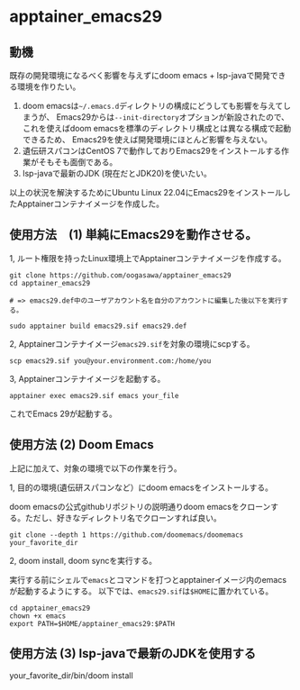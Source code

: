 # apptainer_emacs29

## 動機

既存の開発環境になるべく影響を与えずにdoom emacs + lsp-javaで開発できる環境を作りたい。

1. doom emacsは`~/.emacs.d`ディレクトリの構成にどうしても影響を与えてしまうが、
Emacs29からは`--init-directory`オプションが新設されたので、これを使えばdoom emacsを標準のディレクトリ構成とは異なる構成で起動できるため、
Emacs29を使えば開発環境にほとんど影響を与えない。
2. 遺伝研スパコンはCentOS 7で動作しておりEmacs29をインストールする作業がそもそも面倒である。
3. lsp-javaで最新のJDK (現在だとJDK20)を使いたい。

以上の状況を解決するためにUbuntu Linux 22.04にEmacs29をインストールしたApptainerコンテナイメージを作成した。

## 使用方法　(1) 単純にEmacs29を動作させる。

1, ルート権限を持ったLinux環境上でApptainerコンテナイメージを作成する。

```
git clone https://github.com/oogasawa/apptainer_emacs29
cd apptainer_emacs29

# => emacs29.def中のユーザアカウント名を自分のアカウントに編集した後以下を実行する。

sudo apptainer build emacs29.sif emacs29.def
```

2, Apptainerコンテナイメージ`emacs29.sif`を対象の環境にscpする。

```
scp emacs29.sif you@your.environment.com:/home/you
```

3, Apptainerコンテナイメージを起動する。

```
apptainer exec emacs29.sif emacs your_file
```

これでEmacs 29が起動する。


## 使用方法 (2) Doom Emacs

上記に加えて、対象の環境で以下の作業を行う。

1, 目的の環境(遺伝研スパコンなど）にdoom emacsをインストールする。

doom emacsの公式githubリポジトリの説明通りdoom emacsをクローンする。ただし、好きなディレクトリ名でクローンすれば良い。

```
git clone --depth 1 https://github.com/doomemacs/doomemacs your_favorite_dir
```

2, doom install, doom syncを実行する。

実行する前にシェルで`emacs`とコマンドを打つとapptainerイメージ内のemacsが起動するようにする。
以下では、`emacs29.sif`は`$HOME`に置かれている。

```
cd apptainer_emacs29
chown +x emacs
export PATH=$HOME/apptainer_emacs29:$PATH
```


## 使用方法 (3) lsp-javaで最新のJDKを使用する



your_favorite_dir/bin/doom install
```

